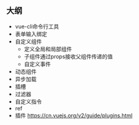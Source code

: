 ## 大纲
- vue-cli命令行工具
- 表单输入绑定
- 自定义组件
    - 定义全局和局部组件
    - 子组件通过props接收父组件传递的值
    - 自定义事件
- 动态组件
- 异步加载
- 插槽
- 过滤器
- 自定义指令
- ref
- 插件 https://cn.vuejs.org/v2/guide/plugins.html

